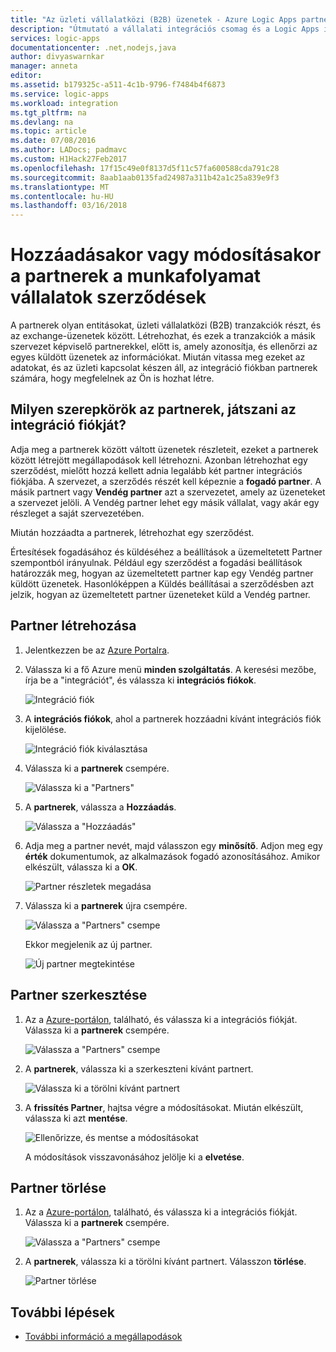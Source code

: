 ```yaml
---
title: "Az üzleti vállalatközi (B2B) üzenetek - Azure Logic Apps partnerek létrehozása |} Microsoft Docs"
description: "Útmutató a vállalati integrációs csomag és a Logic Apps integrációs fiókjába partnerek hozzáadása"
services: logic-apps
documentationcenter: .net,nodejs,java
author: divyaswarnkar
manager: anneta
editor: 
ms.assetid: b179325c-a511-4c1b-9796-f7484b4f6873
ms.service: logic-apps
ms.workload: integration
ms.tgt_pltfrm: na
ms.devlang: na
ms.topic: article
ms.date: 07/08/2016
ms.author: LADocs; padmavc
ms.custom: H1Hack27Feb2017
ms.openlocfilehash: 17f15c49e0f8137d5f11c57fa600588cda791c28
ms.sourcegitcommit: 8aab1aab0135fad24987a311b42a1c25a839e9f3
ms.translationtype: MT
ms.contentlocale: hu-HU
ms.lasthandoff: 03/16/2018
---
```

# <a name="add-or-update-partners-in-business-to-business-agreements-in-your-workflow"></a>Hozzáadásakor vagy módosításakor a partnerek a munkafolyamat vállalatok szerződések

A partnerek olyan entitásokat, üzleti vállalatközi (B2B) tranzakciók részt, és az exchange-üzenetek között. Létrehozhat, és ezek a tranzakciók a másik szervezet képviselő partnerekkel, előtt is, amely azonosítja, és ellenőrzi az egyes küldött üzenetek az információkat. Miután vitassa meg ezeket az adatokat, és az üzleti kapcsolat készen áll, az integráció fiókban partnerek számára, hogy megfelelnek az Ön is hozhat létre.

## <a name="what-roles-do-partners-play-in-your-integration-account"></a>Milyen szerepkörök az partnerek, játszani az integráció fiókját?

Adja meg a partnerek között váltott üzenetek részleteit, ezeket a partnerek között létrejött megállapodások kell létrehozni. Azonban létrehozhat egy szerződést, mielőtt hozzá kellett adnia legalább két partner integrációs fiókjába. A szervezet, a szerződés részét kell képeznie a **fogadó partner**. A másik partnert vagy **Vendég partner** azt a szervezetet, amely az üzeneteket a szervezet jelöli. A Vendég partner lehet egy másik vállalat, vagy akár egy részleget a saját szervezetében.

Miután hozzáadta a partnerek, létrehozhat egy szerződést.

Értesítések fogadásához és küldéséhez a beállítások a üzemeltetett Partner szempontból irányulnak. Például egy szerződést a fogadási beállítások határozzák meg, hogyan az üzemeltetett partner kap egy Vendég partner küldött üzenetek. Hasonlóképpen a Küldés beállításai a szerződésben azt jelzik, hogyan az üzemeltetett partner üzeneteket küld a Vendég partner.

## <a name="create-partner"></a>Partner létrehozása

1. Jelentkezzen be az [Azure Portalra](https://portal.azure.com).

2. Válassza ki a fő Azure menü **minden szolgáltatás**. A keresési mezőbe, írja be a "integrációt", és válassza ki **integrációs fiókok**.

   ![Integráció fiók](./media/logic-apps-enterprise-integration-partners/account-1.png)

3. A **integrációs fiókok**, ahol a partnerek hozzáadni kívánt integrációs fiók kijelölése.

   ![Integráció fiók kiválasztása](./media/logic-apps-enterprise-integration-partners/account-2.png)

4. Válassza ki a **partnerek** csempére.

   ![Válassza ki a "Partners"](./media/logic-apps-enterprise-integration-partners/partner-1.png)

5. A **partnerek**, válassza a **Hozzáadás**.

   ![Válassza a "Hozzáadás"](./media/logic-apps-enterprise-integration-partners/partner-2.png)

6. Adja meg a partner nevét, majd válasszon egy **minősítő**. Adjon meg egy **érték** dokumentumok, az alkalmazások fogadó azonosításához. Amikor elkészült, válassza ki a **OK**.

   ![Partner részletek megadása](./media/logic-apps-enterprise-integration-partners/partner-3.png)

7. Válassza ki a **partnerek** újra csempére.

   ![Válassza a "Partners" csempe](./media/logic-apps-enterprise-integration-partners/partner-5.png)

   Ekkor megjelenik az új partner. 

   ![Új partner megtekintése](./media/logic-apps-enterprise-integration-partners/partner-6.png)

## <a name="edit-partner"></a>Partner szerkesztése

1. Az a [Azure-portálon](https://portal.azure.com), található, és válassza ki a integrációs fiókját. Válassza ki a **partnerek** csempére.

   ![Válassza a "Partners" csempe](./media/logic-apps-enterprise-integration-partners/edit.png)

2. A **partnerek**, válassza ki a szerkeszteni kívánt partnert.

   ![Válassza ki a törölni kívánt partnert](./media/logic-apps-enterprise-integration-partners/edit-1.png)

3. A **frissítés Partner**, hajtsa végre a módosításokat.
Miután elkészült, válassza ki azt **mentése**. 

   ![Ellenőrizze, és mentse a módosításokat](./media/logic-apps-enterprise-integration-partners/edit-2.png)

   A módosítások visszavonásához jelölje ki a **elvetése**.

## <a name="delete-partner"></a>Partner törlése

1. Az a [Azure-portálon](https://portal.azure.com), található, és válassza ki a integrációs fiókját. Válassza ki a **partnerek** csempére.

   ![Válassza a "Partners" csempe](./media/logic-apps-enterprise-integration-partners/delete.png)

2. A **partnerek**, válassza ki a törölni kívánt partnert.
Válasszon **törlése**.

   ![Partner törlése](./media/logic-apps-enterprise-integration-partners/delete-1.png)

## <a name="next-steps"></a>További lépések

* [További információ a megállapodások](../logic-apps/logic-apps-enterprise-integration-agreements.md "vállalati integrációs megállapodások ismertetése")  

